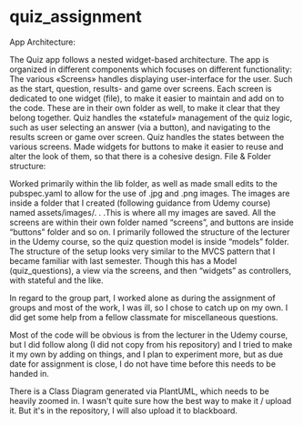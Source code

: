 # quiz_assignment

App Architecture:

The Quiz app follows a nested widget-based architecture.
The app is organized in different components which focuses on different functionality:
The various «Screens» handles displaying user-interface for the user. Such as the start, question, results- and game over screens. Each screen is dedicated to one widget (file), to make it easier to maintain and add on to the code. These are in their own folder as well, to make it clear that they belong together.
Quiz handles the «stateful» management of the quiz logic, such as user selecting an answer (via a button), and navigating to the results screen or game over screen. Quiz handles the states between the various screens.
Made widgets for buttons to make it easier to reuse and alter the look of them, so that there is a cohesive design.
File & Folder structure:

Worked primarily within the lib folder, as well as made small edits to the pubspec.yaml to allow for the use of .jpg and .png images. The images are inside a folder that I created (following guidance from Udemy course) named assets/images/. . .This is where all my images are saved.
All the screens are within their own folder named “screens”, and buttons are inside “buttons” folder and so on.
I primarily followed the structure of the lecturer in the Udemy course, so the quiz question model is inside “models” folder.
The structure of the setup looks very similar to the MVCS pattern that I became familiar with last semester. Though this has a Model (quiz_questions), a view via the screens, and then “widgets” as controllers, with stateful and the like.

 

In regard to the group part, I worked alone as during the assignment of groups and most of the work, I was ill, so I chose to catch up on my own. I did get some help from a fellow classmate for miscellaneous questions.

Most of the code will be obvious is from the lecturer in the Udemy course, but I did follow along (I did not copy from his repository) and I tried to make it my own by adding on things, and I plan to experiment more, but as due date for assignment is close, I do not have time before this needs to be handed in.


There is a Class Diagram generated via PlantUML, which needs to be heavily zoomed in. I wasn't quite sure how the best way to make it / upload it. But it's in the repository, I will also upload it to blackboard.
